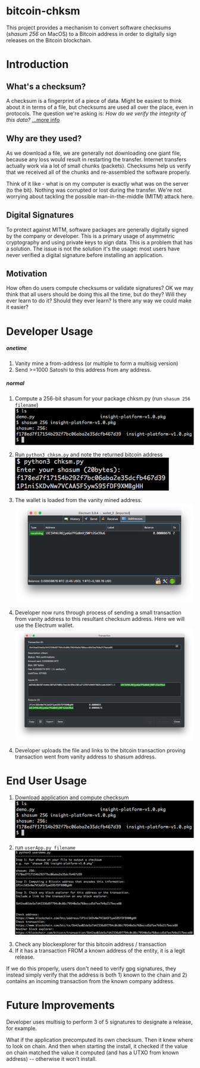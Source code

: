 # bitcoin-chksm
This project provides a mechanism to convert software checksums (_shasum 256_ on MacOS) to a Bitcoin address in order to digitally sign releases on the Bitcoin blockchain.

# Introduction
## What's a checksum?
A checksum is a fingerprint of a piece of data. Might be easiest to think about it in terms of a file, but checksums are used all over the place, even in protocols. The question we're asking is:  _How do we verify the integrity of this data?_ [...more info](https://www.lifewire.com/what-does-checksum-mean-2625825)

## Why are they used?
As we download a file, we are generally not downloading one giant file, because any loss would result in restarting the transfer. Internet transfers actually work via a lot of small chunks (packets). Checksums help us verify that we received all of the chunks and re-assembled the software properly.

Think of it like - what is on my computer is exactly what was on the server (to the bit). Nothing was corrupted or lost during the transfer. We're not worrying about tackling the possible man-in-the-middle (MITM) attack here.

## Digital Signatures
To protect against MITM, software packages are generally digitally signed by the company or developer. This is a primary usage of asymmetric cryptography and using private keys to sign data. This is a problem that has a solution. The issue is not the solution it's the usage:  most users have never verified a digital signature before installing an application.

## Motivation
How often do users compute checksums or validate signatures? OK we may think that all users should be doing this all the time, but do they? Will they ever learn to do it? Should they ever learn? Is there any way we could make it easier?

# Developer Usage
##### onetime
1. Vanity mine a from-address (or multiple to form a multisig version)
2. Send >=1000 Satoshi to this address from any address.

##### normal
1. Compute a 256-bit shasum for your package chksm.py (run `shasum 256 filename`)
![alt text][shasum]

[shasum]: img/shasum256.png "Example shasum generation"

2. Run `python3 chksm.py` and note the returned bitcoin address
![alt text][addr]

[addr]: img/shasumToBtcAddr.png "Example shasum > Bitcoin address"

3. The wallet is loaded from the vanity mined address.
![alt text][vanity]

[vanity]: img/vanityaddress.png "Bitcoin wallet"

4. Developer now runs through process of sending a small transaction from vanity address to this resultant checksum address. Here we will use the Electrum wallet.
![alt text][tx]

[tx]: img/transaction.png "Bitcoin transaction (vanity > shasum)"

4. Developer uploads the file and links to the bitcoin transaction proving transaction went from vanity address to shasum address.

# End User Usage
1. Download application and compute checksum
![alt text][shasum]

[shasum]: img/shasum256.png "Example shasum generation"

2. run `userApp.py filename`
![alt text][userapp]

[userapp]: img/userapp.png "Example userApp"

3. Check any blockexplorer for this bitcoin address / transaction
4. If it has a transaction FROM a known address of the entity, it is a legit release.

If we do this properly, users don't need to verify gpg signatures, they instead simply verify that the address is both 1) known to the chain and 2) contains an incoming transaction from the known company address.

# Future Improvements
Developer uses multisig to perform 3 of 5 signatures to designate a release, for example.

What if the application precomputed its own checksum. Then it knew where to look on chain. And then when starting the install, it checked if the value on chain matched the value it computed (and has a UTXO from known address) -- otherwise it won't install.
